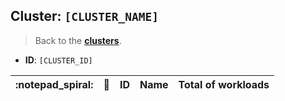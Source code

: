 ## Cluster: `[CLUSTER_NAME]`

> Back to the [**clusters**](#clusters).

- **ID**: `[CLUSTER_ID]`

| :notepad_spiral: | :link: | ID | Name | Total of workloads |
| --- | --- | --- | --- | --- |